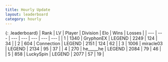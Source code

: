 ```yaml
---
title: Hourly Update
layout: leaderboard
category: hourly
---
```


{: .leaderboard}
| Rank | LV | Player | Division | Elo | Wins | Losses |
| --- | --- | --- | --- | --- | --- | --- |
| <span data-change="0">1</span> | 1340 | <span title="ID: 315148">GryphonEX</span> | LEGEND | <span data-change="0">2249</span> | <span data-change="0">124</span> | <span data-change="0">34</span> |
| <span data-change="0">2</span> | 604 | <span title="ID: 539711">Connection</span> | LEGEND | <span data-change="0">2151</span> | <span data-change="0">124</span> | <span data-change="0">62</span> |
| <span data-change="0">3</span> | 1006 | <span title="ID: 416373">miracle03</span> | LEGEND | <span data-change="15">2134</span> | <span data-change="3">95</span> | <span data-change="0">37</span> |
| <span data-change="1">4</span> | 270 | <span title="ID: 405067">he_____he</span> | LEGEND | <span data-change="8">2084</span> | <span data-change="1">79</span> | <span data-change="0">46</span> |
| <span data-change="-1">5</span> | 858 | <span title="ID: 498412">LuckySpin</span> | LEGEND | <span data-change="0">2077</span> | <span data-change="0">57</span> | <span data-change="0">19</span> |